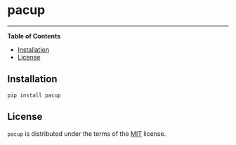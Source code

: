 # pacup

-----

**Table of Contents**

- [Installation](#installation)
- [License](#license)

## Installation

```console
pip install pacup
```

## License

`pacup` is distributed under the terms of the [MIT](https://spdx.org/licenses/MIT.html) license.
